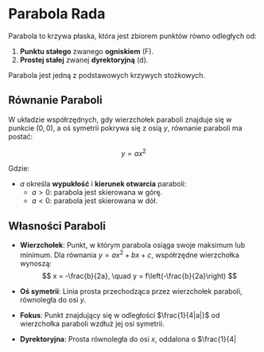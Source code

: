 # Parabola Rada

Parabola to krzywa płaska, która jest zbiorem punktów równo odległych od:

1. **Punktu stałego** zwanego **ogniskiem** (F).
2. **Prostej stałej** zwanej **dyrektoryjną** (d).

Parabola jest jedną z podstawowych krzywych stożkowych.

## Równanie Paraboli

W układzie współrzędnych, gdy wierzchołek paraboli znajduje się w punkcie $(0, 0)$, a oś symetrii pokrywa się z osią $y$, równanie paraboli ma postać:

$$
y = ax^2
$$

Gdzie:
- $a$ określa **wypukłość** i **kierunek otwarcia** paraboli:
  - $a > 0$: parabola jest skierowana w górę.
  - $a < 0$: parabola jest skierowana w dół.

## Własności Paraboli

- **Wierzchołek**: Punkt, w którym parabola osiąga swoje maksimum lub minimum. Dla równania $y = ax^2 + bx + c$, współrzędne wierzchołka wynoszą:
  $$
  x = -\frac{b}{2a}, \quad y = f\left(-\frac{b}{2a}\right)
  $$

- **Oś symetrii**: Linia prosta przechodząca przez wierzchołek paraboli, równoległa do osi $y$.

- **Fokus**: Punkt znajdujący się w odległości $\frac{1}{4|a|}$ od wierzchołka paraboli wzdłuż jej osi symetrii.

- **Dyrektoryjna**: Prosta równoległa do osi $x$, oddalona o $\frac{1}{4|
